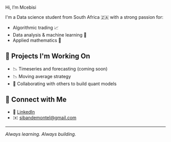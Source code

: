  Hi, I’m Mcebisi

I'm a Data science student from South Africa 🇿🇦 with a strong passion for:
- Algorithmic trading 📈
- Data analysis & machine learning 🤖
- Applied mathematics 🧠

## 🔧 Projects I'm Working On
- 📉 Timeseries and forecasting (coming soon)
- 📉 Moving average strategy
- 🤝 Collaborating with others to build quant models

## 🔗 Connect with Me
- 💼 [LinkedIn](www.linkedin.com/in/montel-sibande-0aa1221b2)
- ✉️ sibandemontel@gmail.com

---

_Always learning. Always building._
